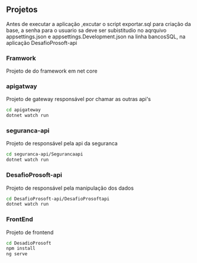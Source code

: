 ## Projetos

Antes de executar a aplicação ,excutar o script exportar.sql para criação da base, a senha para o usuario sa deve ser subistitudio no aqrquivo appsettings.json e appsettings.Development.json na linha bancosSQL, na aplicação DesafioProsoft-api

### Framwork
Projeto de do framework em net core


### apigatway
Projeto de gateway responsável por chamar as outras api's

```bash
cd apigateway 
dotnet watch run
```
### seguranca-api
Projeto de responsável pela api da seguranca 

```bash
cd seguranca-api/Segurancaapi
dotnet watch run
```

### DesafioProsoft-api
Projeto de responsável pela manipulação dos dados

```bash
cd DesafioProsoft-api/DesafioProsoftapi
dotnet watch run
```

### FrontEnd
Projeto de frontend

```bash
cd DesadioProsoft
npm install
ng serve
```


